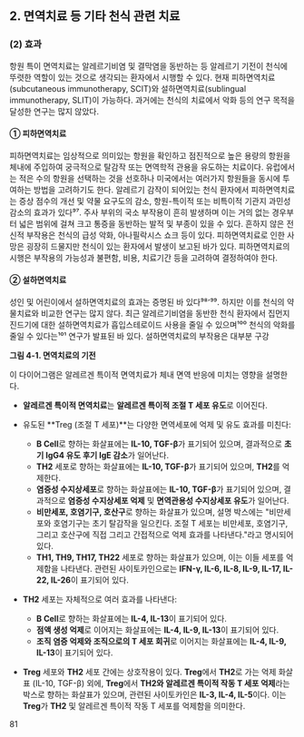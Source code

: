 ## 2. 면역치료 등 기타 천식 관련 치료

### (2) 효과
항원 특이 면역치료는 알레르기비염 및 결막염을 동반하는 등 알레르기 기전이 천식에 뚜렷한 역할이 있는 것으로 생각되는 환자에서 시행할 수 있다. 현재 피하면역치료(subcutaneous immunotherapy, SCIT)와 설하면역치료(sublingual immunotherapy, SLIT)이 가능하다. 과거에는 천식의 치료에서 악화 등의 연구 목적을 달성한 연구는 많지 않았다.

#### ① 피하면역치료
피하면역치료는 임상적으로 의미있는 항원을 확인하고 점진적으로 높은 용량의 항원을 체내에 주입하여 궁극적으로 탈감작 또는 면역학적 관용을 유도하는 치료이다. 유럽에서는 적은 수의 항원을 선택하는 것을 선호하나 미국에서는 여러가지 항원들을 동시에 투여하는 방법을 고려하기도 한다. 알레르기 감작이 되어있는 천식 환자에서 피하면역치료는 증상 점수의 개선 및 약물 요구도의 감소, 항원-특이적 또는 비특이적 기관지 과민성 감소의 효과가 있다⁹⁷. 주사 부위의 국소 부작용이 흔히 발생하며 이는 거의 없는 경우부터 넓은 범위에 걸쳐 크고 통증을 동반하는 발적 및 부종이 있을 수 있다. 흔하지 않은 전신적 부작용은 천식의 급성 악화, 아나필락시스 쇼크 등이 있다. 피하면역치료로 인한 사망은 굉장히 드물지만 천식이 있는 환자에서 발생이 보고된 바가 있다. 피하면역치료의 시행은 부작용의 가능성과 불편함, 비용, 치료기간 등을 고려하여 결정하여야 한다.

#### ② 설하면역치료
성인 및 어린이에서 설하면역치료의 효과는 증명된 바 있다⁹⁸٬⁹⁹. 하지만 이를 천식의 약물치료와 비교한 연구는 많지 않다. 최근 알레르기비염을 동반한 천식 환자에서 집먼지진드기에 대한 설하면역치료가 흡입스테로이드 사용을 줄일 수 있으며¹⁰⁰ 천식의 악화를 줄일 수 있다는¹⁰¹ 연구가 발표된 바 있다. 설하면역치료의 부작용은 대부분 구강

**그림 4-1. 면역치료의 기전**

이 다이어그램은 알레르겐 특이적 면역치료가 체내 면역 반응에 미치는 영향을 설명한다.

*   **알레르겐 특이적 면역치료**는 **알레르겐 특이적 조절 T 세포 유도**로 이어진다.
*   유도된 **Treg (조절 T 세포)**는 다양한 면역세포에 억제 및 유도 효과를 미친다:
    *   **B Cell**로 향하는 화살표에는 **IL-10, TGF-β**가 표기되어 있으며, 결과적으로 **초기 IgG4 유도 후기 IgE 감소**가 일어난다.
    *   **TH2** 세포로 향하는 화살표에는 **IL-10, TGF-β**가 표기되어 있으며, **TH2**를 억제한다.
    *   **염증성 수지상세포**로 향하는 화살표에는 **IL-10, TGF-β**가 표기되어 있으며, 결과적으로 **염증성 수지상세포 억제** 및 **면역관용성 수지상세포 유도**가 일어난다.
    *   **비만세포, 호염기구, 호산구**로 향하는 화살표가 있으며, 설명 박스에는 "비만세포와 호염기구는 초기 탈감작을 일으킨다. 조절 T 세포는 비만세포, 호염기구, 그리고 호산구에 직접 그리고 간접적으로 억제 효과를 나타낸다."라고 명시되어 있다.
    *   **TH1, TH9, TH17, TH22** 세포로 향하는 화살표가 있으며, 이는 이들 세포를 억제함을 나타낸다. 관련된 사이토카인으로는 **IFN-γ, IL-6, IL-8, IL-9, IL-17, IL-22, IL-26**이 표기되어 있다.

*   **TH2** 세포는 자체적으로 여러 효과를 나타낸다:
    *   **B Cell**로 향하는 화살표에는 **IL-4, IL-13**이 표기되어 있다.
    *   **점액 생성 억제**로 이어지는 화살표에는 **IL-4, IL-9, IL-13**이 표기되어 있다.
    *   **조직 염증 억제와 조직으로의 T 세포 회귀**로 이어지는 화살표에는 **IL-4, IL-9, IL-13**이 표기되어 있다.

*   **Treg** 세포와 **TH2** 세포 간에는 상호작용이 있다. **Treg**에서 **TH2**로 가는 억제 화살표 (IL-10, TGF-β) 외에, **Treg**에서 **TH2와 알레르겐 특이적 작동 T 세포 억제**라는 박스로 향하는 화살표가 있으며, 관련된 사이토카인은 **IL-3, IL-4, IL-5**이다. 이는 **Treg**가 **TH2** 및 알레르겐 특이적 작동 T 세포를 억제함을 의미한다.

<PAGE>81